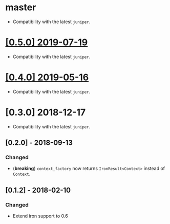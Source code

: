 # master

- Compatibility with the latest `juniper`.

# [[0.5.0] 2019-07-19](https://github.com/graphql-rust/juniper/releases/tag/juniper_iron-0.5.0)

- Compatibility with the latest `juniper`.

# [[0.4.0] 2019-05-16](https://github.com/graphql-rust/juniper/releases/tag/juniper_iron-0.4.0)

- Compatibility with the latest `juniper`.

# [0.3.0] 2018-12-17

- Compatibility with the latest `juniper`.

## [0.2.0] - 2018-09-13

### Changed

- (**breaking**) `context_factory` now returns `IronResult<Context>` instead of `Context`.

## [0.1.2] - 2018-02-10

### Changed

- Extend iron support to 0.6

